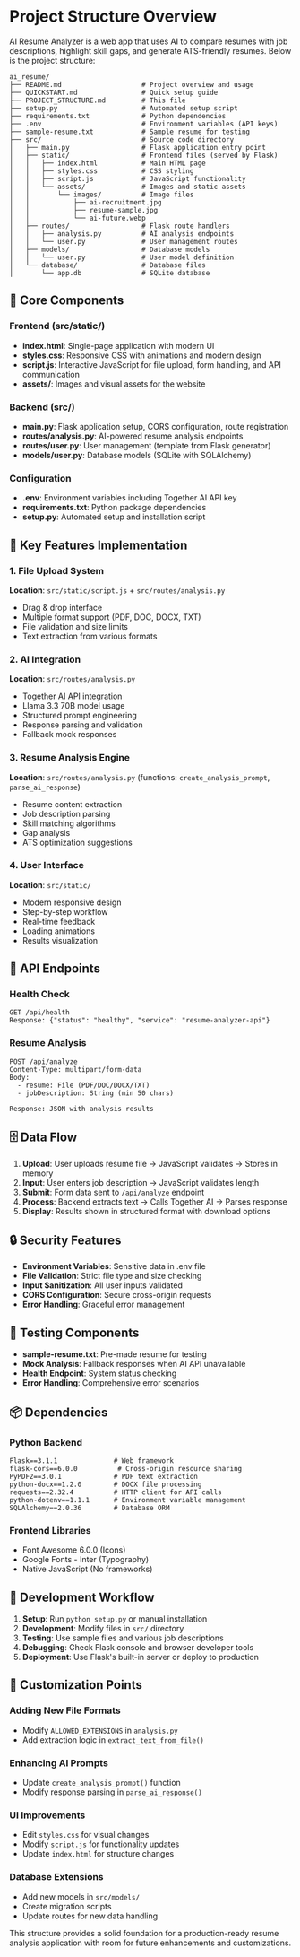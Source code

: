 # Project Structure Overview

AI Resume Analyzer is a web app that uses AI to compare resumes with job descriptions, highlight skill gaps, and generate ATS-friendly resumes. Below is the project structure:

```
ai_resume/
├── README.md                    # Project overview and usage
├── QUICKSTART.md                # Quick setup guide
├── PROJECT_STRUCTURE.md         # This file
├── setup.py                     # Automated setup script
├── requirements.txt             # Python dependencies
├── .env                         # Environment variables (API keys)
├── sample-resume.txt            # Sample resume for testing
├── src/                         # Source code directory
│   ├── main.py                  # Flask application entry point
│   ├── static/                  # Frontend files (served by Flask)
│   │   ├── index.html           # Main HTML page
│   │   ├── styles.css           # CSS styling
│   │   ├── script.js            # JavaScript functionality
│   │   └── assets/              # Images and static assets
│   │       └── images/          # Image files
│   │           ├── ai-recruitment.jpg
│   │           ├── resume-sample.jpg
│   │           └── ai-future.webp
│   ├── routes/                  # Flask route handlers
│   │   ├── analysis.py          # AI analysis endpoints
│   │   └── user.py              # User management routes
│   ├── models/                  # Database models
│   │   └── user.py              # User model definition
│   └── database/                # Database files
│       └── app.db               # SQLite database
```

## 🔧 Core Components

### Frontend (src/static/)
- **index.html**: Single-page application with modern UI
- **styles.css**: Responsive CSS with animations and modern design
- **script.js**: Interactive JavaScript for file upload, form handling, and API communication
- **assets/**: Images and visual assets for the website

### Backend (src/)
- **main.py**: Flask application setup, CORS configuration, route registration
- **routes/analysis.py**: AI-powered resume analysis endpoints
- **routes/user.py**: User management (template from Flask generator)
- **models/user.py**: Database models (SQLite with SQLAlchemy)

### Configuration
- **.env**: Environment variables including Together AI API key
- **requirements.txt**: Python package dependencies
- **setup.py**: Automated setup and installation script

## 🚀 Key Features Implementation

### 1. File Upload System
**Location**: `src/static/script.js` + `src/routes/analysis.py`
- Drag & drop interface
- Multiple format support (PDF, DOC, DOCX, TXT)
- File validation and size limits
- Text extraction from various formats

### 2. AI Integration
**Location**: `src/routes/analysis.py`
- Together AI API integration
- Llama 3.3 70B model usage
- Structured prompt engineering
- Response parsing and validation
- Fallback mock responses

### 3. Resume Analysis Engine
**Location**: `src/routes/analysis.py` (functions: `create_analysis_prompt`, `parse_ai_response`)
- Resume content extraction
- Job description parsing
- Skill matching algorithms
- Gap analysis
- ATS optimization suggestions

### 4. User Interface
**Location**: `src/static/`
- Modern responsive design
- Step-by-step workflow
- Real-time feedback
- Loading animations
- Results visualization

## 🔌 API Endpoints

### Health Check
```
GET /api/health
Response: {"status": "healthy", "service": "resume-analyzer-api"}
```

### Resume Analysis
```
POST /api/analyze
Content-Type: multipart/form-data
Body: 
  - resume: File (PDF/DOC/DOCX/TXT)
  - jobDescription: String (min 50 chars)

Response: JSON with analysis results
```

## 🗄️ Data Flow

1. **Upload**: User uploads resume file → JavaScript validates → Stores in memory
2. **Input**: User enters job description → JavaScript validates length
3. **Submit**: Form data sent to `/api/analyze` endpoint
4. **Process**: Backend extracts text → Calls Together AI → Parses response
5. **Display**: Results shown in structured format with download options

## 🔒 Security Features

- **Environment Variables**: Sensitive data in .env file
- **File Validation**: Strict file type and size checking
- **Input Sanitization**: All user inputs validated
- **CORS Configuration**: Secure cross-origin requests
- **Error Handling**: Graceful error management

## 🧪 Testing Components

- **sample-resume.txt**: Pre-made resume for testing
- **Mock Analysis**: Fallback responses when AI API unavailable
- **Health Endpoint**: System status checking
- **Error Handling**: Comprehensive error scenarios

## 📦 Dependencies

### Python Backend
```
Flask==3.1.1              # Web framework
flask-cors==6.0.0          # Cross-origin resource sharing
PyPDF2==3.0.1             # PDF text extraction
python-docx==1.2.0        # DOCX file processing
requests==2.32.4          # HTTP client for API calls
python-dotenv==1.1.1      # Environment variable management
SQLAlchemy==2.0.36        # Database ORM
```

### Frontend Libraries
- Font Awesome 6.0.0 (Icons)
- Google Fonts - Inter (Typography)
- Native JavaScript (No frameworks)

## 🔄 Development Workflow

1. **Setup**: Run `python setup.py` or manual installation
2. **Development**: Modify files in `src/` directory
3. **Testing**: Use sample files and various job descriptions
4. **Debugging**: Check Flask console and browser developer tools
5. **Deployment**: Use Flask's built-in server or deploy to production

## 🎯 Customization Points

### Adding New File Formats
- Modify `ALLOWED_EXTENSIONS` in `analysis.py`
- Add extraction logic in `extract_text_from_file()`

### Enhancing AI Prompts
- Update `create_analysis_prompt()` function
- Modify response parsing in `parse_ai_response()`

### UI Improvements
- Edit `styles.css` for visual changes
- Modify `script.js` for functionality updates
- Update `index.html` for structure changes

### Database Extensions
- Add new models in `src/models/`
- Create migration scripts
- Update routes for new data handling

This structure provides a solid foundation for a production-ready resume analysis application with room for future enhancements and customizations.

